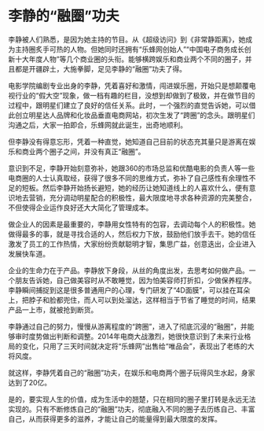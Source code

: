 # 李静的“融圈”功夫

李静被人们熟悉，是因为她主持的节目。从《超级访问》到《非常静距离》，她成为主持圈炙手可热的人物。但她同时还拥有“乐蜂网创始人”“中国电子商务成长创新十大年度人物”等几个商业圈的头衔。能够横跨娱乐和商业两个不同的圈子，并且都是开疆辟土，大施拳脚，足见李静的“融圈”功夫了得。 

电影学院编剧专业出身的李静，凭着喜好和激情，闯进娱乐圈，开始只是想颠覆电视行业的“假大空”现象，做一档有趣的栏目，没想到却做到了极致，并在做节目的过程中，跟明星们建立了良好的信任关系。此时，一个强烈的直觉告诉她，可以借此创立明星达人品牌和化妆品垂直电商网站，初次生发了“跨圈”的念头。跟明星们沟通之后，大家一拍即合，乐蜂网就此诞生，出奇地顺利。 

但李静没有得意忘形，凭着一种直觉，她知道自己目前的状态充其量只是游离在娱乐和商业两个圈子之间，并没有真正“融圈”。 

意识到不足，李静开始刻意弥补，她跟360的市场总监和优酷电影的负责人等一些电商圈的人士认真取经，获得了很多不同的思维方式，弥补了自己感性有余理性不足的短板。然后李静开始扬长避短，她的经历让她知道线上的人喜欢什么，便有意识地去营销，充分调动明星配合的积极性，最大限度地寻求各种资源的完美整合，不但使得企业运作良好还大大简化了管理成本。 

做企业人的因素是最重要的，李静用女性特有的包容，去调动每个人的积极性。她做得最多的事，就是寻找合适的人，然后权力下放，鼓励他们放手去干。她的信任激发了员工的工作热情，大家纷纷贡献聪明才智，集思广益，创意迭出，企业进入发展快车道。 

企业的生命力在于产品。李静放下身段，从丝的角度出发，去思考如何做产品。一个朋友告诉她，自己做美容时从不敢睡觉，因为怕美容师打折扣，少做保养程序。李静瞬间捕捉到这是很多普通用户的心理，专门研发了“4D面膜”，可以挂在耳朵上，把脖子和脸都兜住，而人可以到处溜达，这样相当于节省了睡觉的时间，结果产品一上市，就被抢到断货。 

李静通过自己的努力，慢慢从游离程度的“跨圈”，进入了彻底沉浸的“融圈”，并能够审时度势做出判断和调整。2014年电商大战激烈，她很快意识到了未来行业格局的变化，只用了三天时间就决定将“乐蜂网”出售给“唯品会”，表现出了老练的大将风度。 

就这样，李静凭着自己的“融圈”功夫，在娱乐和电商两个圈子玩得风生水起，身家达到了20亿。 

是的，要实现人生的价值，成为生活中的翘楚，只在相同的圈子里打转是永远无法实现的。只有不断修炼自己的“融圈”功夫，彻底融入不同的圈子去历练自己、丰富自己，从而获得更多的滋养，才能让自己的能量得到最大限度的发挥。